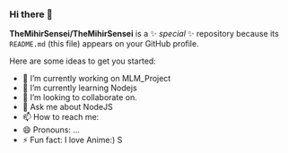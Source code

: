 ### Hi there 👋

**TheMihirSensei/TheMihirSensei** is a ✨ _special_ ✨ repository because its `README.md` (this file) appears on your GitHub profile.

Here are some ideas to get you started:

- 🔭 I’m currently working on MLM_Project
- 🌱 I’m currently learning Nodejs
- 👯 I’m looking to collaborate on.
- 💬 Ask me about NodeJS
- 📫 How to reach me:
- 😄 Pronouns: ...
- ⚡ Fun fact: I love Anime:) 
S
